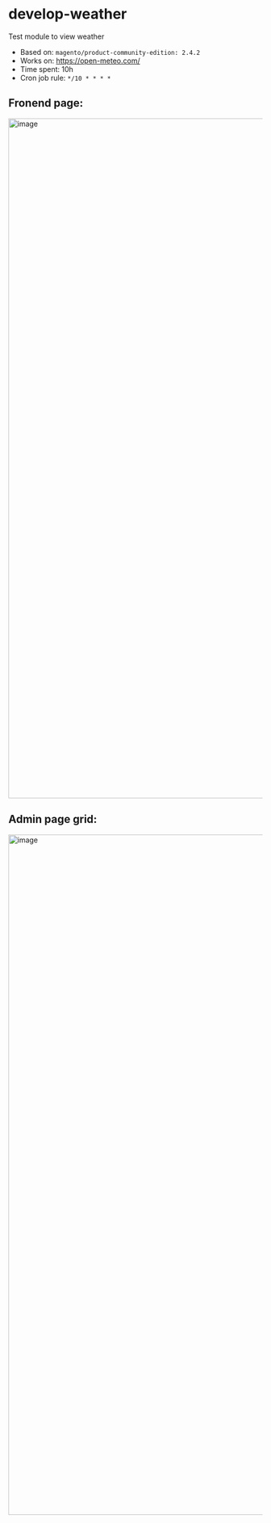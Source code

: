 # develop-weather
Test module to view weather

- Based on: ```magento/product-community-edition: 2.4.2```
- Works on: https://open-meteo.com/
- Time spent: 10h
- Cron job rule: ```*/10 * * * *```

## Fronend page:
<img width="1347" alt="image" src="https://user-images.githubusercontent.com/28956720/169472017-7b2ca742-7b16-4465-a7d3-5be5652d55a1.png">

## Admin page grid:
<img width="1348" alt="image" src="https://user-images.githubusercontent.com/28956720/169472293-7cff3e4b-4fd0-40af-a1e6-3db8d026a2e2.png">
